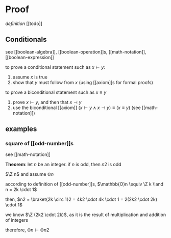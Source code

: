 # Proof

_definition_ [[todo]]

## Conditionals

see [[boolean-algebra]], [[boolean-operation]]s, [[math-notation]], [[boolean-expression]]

to prove a conditional statement such as $x \vdash y$:

1. assume $x$ is true
2. show that $y$ must follow from $x$ (using [[axiom]]s for formal proofs)

to prove a biconditional statement such as $x \equiv y$

1. prove $x \vdash y$, and then that $x \dashv y$
2. use the biconditional [[axiom]] $(x \vdash y \land x \dashv y) \equiv (x \equiv y)$ (see [[math-notation]])

## examples

### square of [[odd-number]]s

see [[math-notation]]

**Theorem**: let $n$ be an integer. if $n$ is odd, then $n2$ is odd

$\Z n$ and assume $\mathbb{O}n$

according to definition of [[odd-number]]s, $\mathbb{O}n \equiv \Z k \land n = 2k \cdot 1$

then, $n2 = \braket{2k \circ 1}2 = 4k2 \cdot 4k \cdot 1 = 2(2k2 \cdot 2k) \cdot 1$

we know $\Z (2k2 \cdot 2k)$, as it is the result of multiplication and addition of integers

therefore, $\mathbb{O}n \vdash \mathbb{O}n2$

